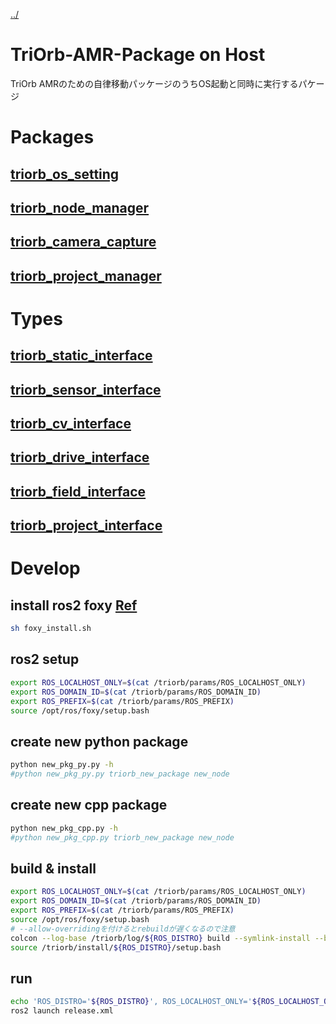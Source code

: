[../](../README.md)
# TriOrb-AMR-Package on Host
TriOrb AMRのための自律移動パッケージのうちOS起動と同時に実行するパケージ

# Packages
## [triorb_os_setting](./triorb_os_setting/README.md)
## [triorb_node_manager](./triorb_node_manager/README.md)
## [triorb_camera_capture](./triorb_camera_capture/README.md)
## [triorb_project_manager](./triorb_project_manager/README.md)

# Types
## [triorb_static_interface](./TriOrb-ROS2-Types/triorb_static_interface/README.md)
## [triorb_sensor_interface](./TriOrb-ROS2-Types/triorb_sensor_interface/README.md)
## [triorb_cv_interface](./TriOrb-ROS2-Types/triorb_cv_interface/README.md)
## [triorb_drive_interface](./TriOrb-ROS2-Types/triorb_drive_interface/README.md)
## [triorb_field_interface](./TriOrb-ROS2-Types/triorb_drive_interface/README.md)
## [triorb_project_interface](./TriOrb-ROS2-Types/triorb_project_interface/README.md)


# Develop
## install ros2 foxy [Ref](https://docs.ros.org/en/foxy/Installation/Ubuntu-Install-Debians.html)
```bash
sh foxy_install.sh
```

## ros2 setup
```bash
export ROS_LOCALHOST_ONLY=$(cat /triorb/params/ROS_LOCALHOST_ONLY)
export ROS_DOMAIN_ID=$(cat /triorb/params/ROS_DOMAIN_ID)
export ROS_PREFIX=$(cat /triorb/params/ROS_PREFIX)
source /opt/ros/foxy/setup.bash
```

## create new python package
```bash
python new_pkg_py.py -h
#python new_pkg_py.py triorb_new_package new_node
```

## create new cpp package
```bash
python new_pkg_cpp.py -h
#python new_pkg_cpp.py triorb_new_package new_node
```

## build & install
```bash
export ROS_LOCALHOST_ONLY=$(cat /triorb/params/ROS_LOCALHOST_ONLY)
export ROS_DOMAIN_ID=$(cat /triorb/params/ROS_DOMAIN_ID)
export ROS_PREFIX=$(cat /triorb/params/ROS_PREFIX)
source /opt/ros/foxy/setup.bash
# --allow-overridingを付けるとrebuildが遅くなるので注意
colcon --log-base /triorb/log/${ROS_DISTRO} build --symlink-install --build-base /triorb/build/${ROS_DISTRO} --install-base /triorb/install/${ROS_DISTRO} --allow-overriding $(ls -d TriOrb-ROS2-Types/*_interface | sed 's/TriOrb-ROS2-Types\///') &&\
source /triorb/install/${ROS_DISTRO}/setup.bash
```

## run
```bash
echo 'ROS_DISTRO='${ROS_DISTRO}', ROS_LOCALHOST_ONLY='${ROS_LOCALHOST_ONLY}', ROS_DOMAIN_ID='${ROS_DOMAIN_ID}', ROS_PREFIX='${ROS_PREFIX} &&\
ros2 launch release.xml
```